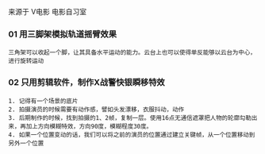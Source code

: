 来源于 V电影 电影自习室 
### 01 用三脚架模拟轨道摇臂效果
    三角架可以收起一个脚，让其具备水平运动的能力。云台上也可以使得单反能够以云台为中心，进行旋转运动

### 02 只用剪辑软件，制作X战警快银瞬移特效
    1. 记得有一个场景的底片
    2. 拍摄演员的时候需要有动作感，譬如头发漂移，衣服抖动，动作
    3. 后期制作的时候，找到拍摄的1、2帧，复制一层。使用16点无通信遮罩把人物的轮廓勾勒出来，再加上方向模糊特效，方向90度，模糊程度30度。
    4. 如果一个位置变动的话，我们可以将之前的演员的位置通过建立关键帧，从一个位置移动到另外一个位置
